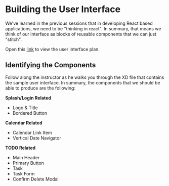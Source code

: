 # Building the User Interface

We've learned in the previous sessions that in developing React based applications, we need to be "thinking in react". In summary, that means we think of our interface as blocks of reusable components that we can just "stitch".

Open this [link](https://xd.adobe.com/view/cdc8394c-8a65-42ad-56af-3d559771ce3e-bbf9/) to view the user interface plan.

## Identifying the Components

Follow along the instructor as he walks you through the XD file that contains the sample user interface. In summary, the components that we should be able to produce are the following:

__Splash/Login Related__
- Logo & Title
- Bordered Button

__Calendar Related__
- Calendar Link Item
- Vertical Date Navigator

__TODO Related__
- Main Header
- Primary Button
- Task
- Task Form
- Confirm Delete Modal

